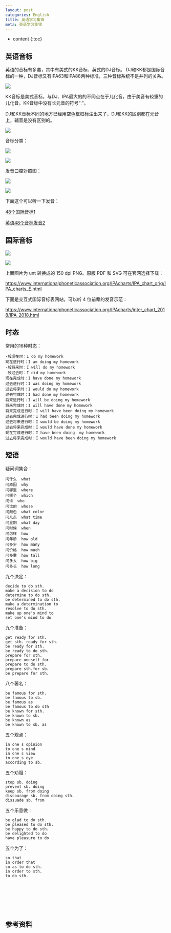 ```yaml
---
layout: post
categories: English
title: 英语学习集锦
meta: 英语学习集锦
---
```

* content
{:toc}

## 英语音标

英语的音标有多套，其中有美式的KK音标、英式的DJ音标。
DJ和KK都是国际音标的一种，DJ音标又有IPA63和IPA88两种标准，三种音标系统不是并列的关系。

![]({{site.baseurl}}/images/20210617/20210617204420.png)

KK音标是美式音标，与DJ、IPA最大的的不同点在于儿化音，由于美音有较重的儿化音。KK音标中没有长元音的符号“ː”。

DJ和KK音标不同的地方已经用空色框框标注出来了，DJ和KK的区别都在元音上，辅音是没有区别的。

![]({{site.baseurl}}/images/20210617/20210617204425.png)

音标分类：

![]({{site.baseurl}}/images/20210617/20210617204430.png)

![]({{site.baseurl}}/images/20210617/20210617204435.jpg)

发音口腔对照图：

![]({{site.baseurl}}/images/20210617/20210617204520.png)

![]({{site.baseurl}}/images/20210617/20210617204530.png)

下面这个可以听一下发音：

[48个国际音标1](https://mp.weixin.qq.com/s?__biz=MzIwODg4Mzc5OA==&mid=2247510410&idx=4&sn=ed69027becac452cc0b9df7acbc1e669&chksm=977eb0b3a00939a580b7d420eeb8a228251e758807796f580bcc7d3b685badb7db0b7ad0fd70&cur_album_id=2152428405210873863&scene=189#wechat_redirect)

[英语48个音标发音2](https://mp.weixin.qq.com/s?__biz=MzIwODg4Mzc5OA==&mid=2247520379&idx=4&sn=31dee032aeac0c72c81591448d13f9a4&chksm=977e8942a0090054f8d259d28ebe2708c311ff0baeee792e9a8c1405835ec7d6a7f2e7e159a3&cur_album_id=2152428405210873863&scene=189#wechat_redirect)

## 国际音标

![]({{site.baseurl}}/images/20210617/20210617204830.png)

![]({{site.baseurl}}/images/20210617/20210617204835.png)

上面图片为 unt 转换成的 150 dpi PNG。原版 PDF 和 SVG 可在官网选择下载：

<https://www.internationalphoneticassociation.org/IPAcharts/IPA_chart_orig/IPA_charts_E.html>

下面是交互式国际音标表网站，可以听 4 位前辈的发音示范：

<https://www.internationalphoneticassociation.org/IPAcharts/inter_chart_2018/IPA_2018.html>

## 时态
 
常用的16种时态：

    -般现在时：I do my homework
    现在进行时：I am doing my homework
    -般将来时：I will do my homework
    -般过去时：I did my homework
    现在完成时：I have done my homework
    过去进行时：I was doing my homework
    过去将来时：I would do my homework
    过去完成时：I had done my homework
    将来进行时：I will be doing my homework
    将来完成时：I will have done my homework
    将来完成进行时：I will have been doing my homework
    过去完成进行时：I had been doing my homework
    过去将来进行时：I would be doing my homework
    过去将来完成时：I would have done my homework
    现在完成进行时：I have been doing  my homework
    过去将来完成时：I would have been doing my homework
    
## 短语

疑问词集合：

    问什么  what
    问原因  why
    问哪里  where
    问哪个  which
    问谁  who
    问谁的  whose
    问颜色  what color
    问几点  what time
    问星期  what day
    问时候  when
    问怎样  how
    问年龄  how old
    问多少  how many
    问价格  how much
    问多重  how tall
    问多大  how big
    问多长  how long

九个决定：

    decide to do sth.
    make a decision to do
    determine to do sth.
    be determined to do sth.
    make a determination to
    resolve to do sth.
    make up one's mind to
    set one's mind to do

九个准备：

    get ready for sth.
    get sth. ready for sth.
    be ready for sth.
    be ready to do sth.
    prepare for sth.
    prepare oneself for
    prepare to do sth.
    prepare sth.for sb.
    be prepare for sth.
    
八个著名：

    be famous for sth.
    be famous to sb.
    be famous as
    be famous to do sth
    be known for sth.
    be known to sb.
    be known as
    be known to sb. as

五个观点：

    in one s opinion
    to one s mind
    in one s view
    in one s eye
    according to sb.

五个劝阻：

    stop sb. doing
    prevent sb. doing
    keep sb. from doing
    discourage sb. from doing sth.
    dissuade sb. from 

五个乐意做：

    be glad to do sth.
    be pleased to do sth.
    be happy to do sth.
    be delighted to do
    have pleasure to do

五个为了：

    so that
    in order that
    so as to do sth.
    in order to sth.
    to do sth.





<br/><br/><br/><br/><br/>
## 参考资料

